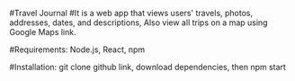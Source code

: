 #Travel Journal
#It is a web app that views users' travels, photos, addresses, dates, and descriptions, Also view all trips on a map using Google Maps link.

#Requirements: Node.js, React, npm

#Installation: git clone github link, download dependencies, then npm start
